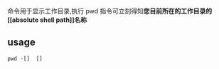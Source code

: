 
命令用于显示工作目录,执行 pwd 指令可立刻得知**您目前所在的工作目录的[[absolute shell path]]名称** <!--SR:!2023-03-23,10,250-->

## usage
```shell
pwd -[]  [] 
```
